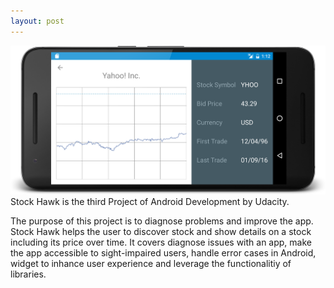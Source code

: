 ```yaml
---
layout: post
---
```

<img src="/images/fulls/03.png" class="fit image"> Stock Hawk is the third Project of Android Development by Udacity. 

The purpose of this project is to diagnose problems and improve the app. Stock Hawk helps the user to discover stock and show details on a stock including its price over time. It covers diagnose issues with an app, make the app accessible to sight-impaired users, handle error cases in Android, widget to inhance user experience and leverage the functionalitiy of libraries.
